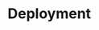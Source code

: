<object data="../img/pipeline-top-6.svg" type="image/svg+xml" id="pipeline-top">
</object>

# Deployment



